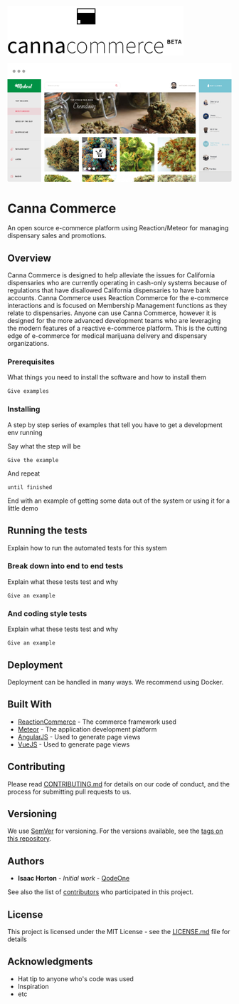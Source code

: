 ![Canna Commerce Logo](/img/canna-commerce-dk.png?raw=true "Canna Commerce Logo")

![Canna Commerce](/img/mini-app-ecommerce-window.png?raw=true "Canna Commerce")

# Canna Commerce

An open source e-commerce platform using Reaction/Meteor for managing dispensary sales and promotions.

## Overview

Canna Commerce is designed to help alleviate the issues for California dispensaries who are currently operating in cash-only systems because of regulations that have disallowed California dispensaries to have bank accounts. Canna Commerce uses Reaction Commerce for the e-commerce interactions and is focused on Membership Management functions as they relate to dispensaries. Anyone can use Canna Commerce, however it is designed for the more advanced development teams who are leveraging the modern features of a reactive e-commerce platform. This is the cutting edge of e-commerce for medical marijuana delivery and dispensary organizations.

### Prerequisites

What things you need to install the software and how to install them

```
Give examples
```

### Installing

A step by step series of examples that tell you have to get a development env running

Say what the step will be

```
Give the example
```

And repeat

```
until finished
```

End with an example of getting some data out of the system or using it for a little demo

## Running the tests

Explain how to run the automated tests for this system

### Break down into end to end tests

Explain what these tests test and why

```
Give an example
```

### And coding style tests

Explain what these tests test and why

```
Give an example
```

## Deployment

Deployment can be handled in many ways. We recommend using Docker.

## Built With

* [ReactionCommerce](https://reactioncommerce.com/) - The commerce framework used
* [Meteor](https://www.meteor.com/) - The application development platform
* [AngularJS](https://angularjs.org/) - Used to generate page views
* [VueJS](https://vuejs.org/) - Used to generate page views

## Contributing

Please read [CONTRIBUTING.md](https://gist.github.com/PurpleBooth/b24679402957c63ec426) for details on our code of conduct, and the process for submitting pull requests to us.

## Versioning

We use [SemVer](http://semver.org/) for versioning. For the versions available, see the [tags on this repository](https://github.com/your/project/tags).

## Authors

* **Isaac Horton** - *Initial work* - [QodeOne](https://github.com/qodeone)

See also the list of [contributors](https://github.com/qodeone/canna-commerce/contributors) who participated in this project.

## License

This project is licensed under the MIT License - see the [LICENSE.md](LICENSE.md) file for details

## Acknowledgments

* Hat tip to anyone who's code was used
* Inspiration
* etc
